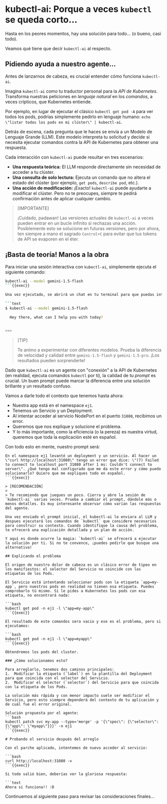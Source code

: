 # kubectl-ai: Porque a veces `kubectl` se queda corto...

Hasta en los peores momentos, hay una solución para todo... (o bueno, casi todo).

Veamos qué tiene que decir `kubectl-ai` al respecto.

## Pidiendo ayuda a nuestro agente...

Antes de lanzarnos de cabeza, es crucial entender cómo funciona `kubectl-ai`.

Imagina `kubectl-ai` como tu traductor personal para la _API de Kubernetes_. Transforma nuestras peticiones en *lenguaje natural* en los *comandos*, a veces crípticos, que Kubernetes entiende.

Por ejemplo, en lugar de ejecutar el clásico `kubectl get pod -A` para ver todos los pods, podrías simplemente pedirlo en lenguaje humano: `echo \"listar todos los pods en mi clúster\" | kubectl-ai`.

Detrás de escena, cada pregunta que le haces se envía a un Modelo de Lenguaje Grande (LLM). Este modelo interpreta tu solicitud y decide si necesita ejecutar comandos contra la API de Kubernetes para obtener una respuesta.

Cada interacción con `kubectl-ai` puede resultar en tres escenarios:
- **Una respuesta teórica:** El LLM responde directamente sin necesidad de acceder a tu clúster.
- **Una consulta de solo lectura:** Ejecuta un comando que no altera el estado del clúster (por ejemplo, `get pods`, `describe pod`, etc.).
- **Una acción de modificación:** ¡Exacto! `kubectl-ai` puede ayudarte a modificar el clúster. Pero no te preocupes, siempre te pedirá confirmación antes de aplicar cualquier cambio.

> [IMPORTANTE]
>
> ¡Cuidado, padawan! Las versiones actuales de `kubectl-ai` a veces pueden entrar en un bucle infinito si rechazas una acción. Posiblemente esto se solucione en futuras versiones, pero por ahora, ten siempre a mano el sagrado `Control+C` para evitar que tus tokens de API se evaporen en el éter.

## ¡Basta de teoría! Manos a la obra

Para iniciar una sesión interactiva con `kubectl-ai`, simplemente ejecuta el siguiente comando:

```bash
kubectl-ai --model gemini-1.5-flash
```{{exec}}

Una vez ejecutado, se abrirá un chat en tu terminal para que puedas interactuar:

```text
$ kubectl-ai --model gemini-1.5-flash

  Hey there, what can I help you with today?  


>>>  
```

> [TIP]
>
> Te animo a experimentar con diferentes modelos. Prueba la diferencia de velocidad y calidad entre `gemini-1.5-flash` y `gemini-1.5-pro`. ¡Los resultados pueden sorprenderte!

Dado que `kubectl-ai` es un agente con \"conexión\" a la API de Kubernetes (en realidad, ejecuta comandos `kubectl` por ti), la calidad de tu *prompt* es crucial. Un buen prompt puede marcar la diferencia entre una solución brillante y un resultado confuso.

Vamos a darle todo el contexto que tenemos hasta ahora:
- Nuestra app está en el namespace `ej1`.
- Tenemos un Servicio y un Deployment.
- Al intentar acceder al servicio NodePort en el puerto `31080`, recibimos un error.
- Queremos que nos explique y solucione el problema.
- Y lo más importante, como la eficiencia (o la pereza) es nuestra virtud, queremos que toda la explicación esté en español.

Con todo esto en mente, nuestro prompt será:

```
En el namespace ej1 levanté un deployment y un servicio. Al hacer un \"curl http://localhost:31080\" tengo un error que dice: \"(7) Failed to connect to localhost port 31080 after 1 ms: Couldn't connect to server\". ¿Qué tengo mal configurado que me da este error y cómo puedo solucionarlo? Quiero que me expliques todo en español.
```{{exec}}

> [RECOMENDACIÓN]
>
> Te recomiendo que juegues un poco. Cierra y abre la sesión de `kubectl-ai` varias veces. Prueba a cambiar el prompt, dándole más o menos detalles. Es muy interesante observar cómo varían las respuestas del agente.

Una vez enviado el prompt inicial, el kubectl-ai lo enviara al LLM y despues ejecutará los comandos de `kubectl` que considere necesarios para construir su contexto. Cuando identifique la causa del problema, te ofrecerá una explicación detallada y un plan de acción.

Y aquí es donde ocurre la magia: `kubectl-ai` se ofrecerá a ejecutar la solución por ti. Si no te convence, ¡puedes pedirle que busque una alternativa!

## Explicando el problema

El origen de nuestro dolor de cabeza es un clásico error de tipeo en los manifiestos: el selector del Servicio no coincide con las etiquetas de los Pods.

El Servicio está intentando seleccionar pods con la etiqueta `app=my-app`, pero nuestros pods en realidad no tienen esa etiqueta. Puedes comprobarlo tú mismo. Si le pides a Kubernetes los pods con esa etiqueta, no encontrará nada:

```bash
kubectl get pod -n ej1 -l \"app=my-app\"
```{{exec}}

El resultado de este comandos sera vacio y ese es el problema, pero si ejecutamos:

```bash
kubectl get pod -n ej1 -l \"app=myapp\"
```{{exec}}

Obtendremos los pods del cluster.

### ¿Cómo solucionamos esto?

Para arreglarlo, tenemos dos caminos principales:
1.  Modificar la etiqueta (`label`) en la plantilla del Deployment para que coincida con el selector del Servicio.
2.  Modificar el selector (`selector`) del Servicio para que coincida con la etiqueta de los Pods.

La solución más rápida y con menor impacto suele ser modificar el Servicio, pero esto siempre dependerá del contexto de tu aplicación y de cuál fue el error original.

Solución propuesta por el agente:
```bash
kubectl patch svc my-app --type='merge' -p '{\"spec\": {\"selector\": {\"app\": \"myapp\"}}}' -n ej1
```{{exec}}

# Probando el servicio después del arreglo

Con el parche aplicado, intentemos de nuevo acceder al servicio:

```bash
curl http://localhost:31080 -v
```{{exec}}

Si todo salió bien, deberías ver la gloriosa respuesta:

```text
Ahora si funciona!! :D
```

Continuemos al siguiente paso para revisar las consideraciones finales...